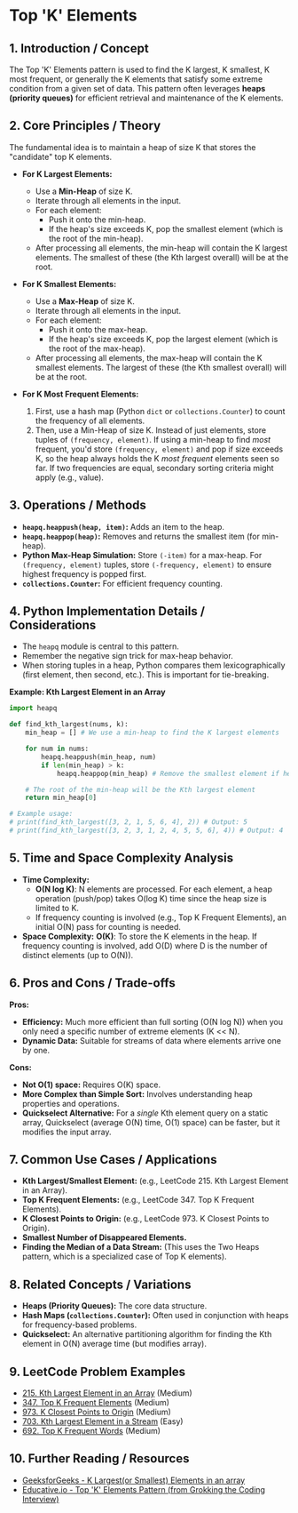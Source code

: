 # Top 'K' Elements

## 1. Introduction / Concept
The Top 'K' Elements pattern is used to find the K largest, K smallest, K most frequent, or generally the K elements that satisfy some extreme condition from a given set of data. This pattern often leverages **heaps (priority queues)** for efficient retrieval and maintenance of the K elements.

## 2. Core Principles / Theory
The fundamental idea is to maintain a heap of size K that stores the "candidate" top K elements.

*   **For K Largest Elements:**
    *   Use a **Min-Heap** of size K.
    *   Iterate through all elements in the input.
    *   For each element:
        *   Push it onto the min-heap.
        *   If the heap's size exceeds K, pop the smallest element (which is the root of the min-heap).
    *   After processing all elements, the min-heap will contain the K largest elements. The smallest of these (the Kth largest overall) will be at the root.

*   **For K Smallest Elements:**
    *   Use a **Max-Heap** of size K.
    *   Iterate through all elements in the input.
    *   For each element:
        *   Push it onto the max-heap.
        *   If the heap's size exceeds K, pop the largest element (which is the root of the max-heap).
    *   After processing all elements, the max-heap will contain the K smallest elements. The largest of these (the Kth smallest overall) will be at the root.

*   **For K Most Frequent Elements:**
    1.  First, use a hash map (Python `dict` or `collections.Counter`) to count the frequency of all elements.
    2.  Then, use a Min-Heap of size K. Instead of just elements, store tuples of `(frequency, element)`. If using a min-heap to find *most* frequent, you'd store `(frequency, element)` and pop if size exceeds K, so the heap always holds the K *most frequent* elements seen so far. If two frequencies are equal, secondary sorting criteria might apply (e.g., value).

## 3. Operations / Methods
*   **`heapq.heappush(heap, item)`:** Adds an item to the heap.
*   **`heapq.heappop(heap)`:** Removes and returns the smallest item (for min-heap).
*   **Python Max-Heap Simulation:** Store `(-item)` for a max-heap. For `(frequency, element)` tuples, store `(-frequency, element)` to ensure highest frequency is popped first.
*   **`collections.Counter`:** For efficient frequency counting.

## 4. Python Implementation Details / Considerations
*   The `heapq` module is central to this pattern.
*   Remember the negative sign trick for max-heap behavior.
*   When storing tuples in a heap, Python compares them lexicographically (first element, then second, etc.). This is important for tie-breaking.

**Example: Kth Largest Element in an Array**

```python
import heapq

def find_kth_largest(nums, k):
    min_heap = [] # We use a min-heap to find the K largest elements

    for num in nums:
        heapq.heappush(min_heap, num)
        if len(min_heap) > k:
            heapq.heappop(min_heap) # Remove the smallest element if heap size exceeds k

    # The root of the min-heap will be the Kth largest element
    return min_heap[0]

# Example usage:
# print(find_kth_largest([3, 2, 1, 5, 6, 4], 2)) # Output: 5
# print(find_kth_largest([3, 2, 3, 1, 2, 4, 5, 5, 6], 4)) # Output: 4
```

## 5. Time and Space Complexity Analysis
*   **Time Complexity:**
    *   **O(N log K)**: N elements are processed. For each element, a heap operation (push/pop) takes O(log K) time since the heap size is limited to K.
    *   If frequency counting is involved (e.g., Top K Frequent Elements), an initial O(N) pass for counting is needed.
*   **Space Complexity:** **O(K)**: To store the K elements in the heap. If frequency counting is involved, add O(D) where D is the number of distinct elements (up to O(N)).

## 6. Pros and Cons / Trade-offs
**Pros:**
*   **Efficiency:** Much more efficient than full sorting (O(N log N)) when you only need a specific number of extreme elements (K << N).
*   **Dynamic Data:** Suitable for streams of data where elements arrive one by one.

**Cons:**
*   **Not O(1) space:** Requires O(K) space.
*   **More Complex than Simple Sort:** Involves understanding heap properties and operations.
*   **Quickselect Alternative:** For a *single* Kth element query on a static array, Quickselect (average O(N) time, O(1) space) can be faster, but it modifies the input array.

## 7. Common Use Cases / Applications
*   **Kth Largest/Smallest Element:** (e.g., LeetCode 215. Kth Largest Element in an Array).
*   **Top K Frequent Elements:** (e.g., LeetCode 347. Top K Frequent Elements).
*   **K Closest Points to Origin:** (e.g., LeetCode 973. K Closest Points to Origin).
*   **Smallest Number of Disappeared Elements.**
*   **Finding the Median of a Data Stream:** (This uses the Two Heaps pattern, which is a specialized case of Top K elements).

## 8. Related Concepts / Variations
*   **Heaps (Priority Queues):** The core data structure.
*   **Hash Maps (`collections.Counter`):** Often used in conjunction with heaps for frequency-based problems.
*   **Quickselect:** An alternative partitioning algorithm for finding the Kth element in O(N) average time (but modifies array).

## 9. LeetCode Problem Examples
*   [215. Kth Largest Element in an Array](https://leetcode.com/problems/kth-largest-element-in-an-array/) (Medium)
*   [347. Top K Frequent Elements](https://leetcode.com/problems/top-k-frequent-elements/) (Medium)
*   [973. K Closest Points to Origin](https://leetcode.com/problems/k-closest-points-to-origin/) (Medium)
*   [703. Kth Largest Element in a Stream](https://leetcode.com/problems/kth-largest-element-in-a-stream/) (Easy)
*   [692. Top K Frequent Words](https://leetcode.com/problems/top-k-frequent-words/) (Medium)

## 10. Further Reading / Resources
*   [GeeksforGeeks - K Largest(or Smallest) Elements in an array](https://www.geeksforgeeks.org/k-largestor-smallest-elements-in-an-array/)
*   [Educative.io - Top 'K' Elements Pattern (from Grokking the Coding Interview)](https://www.educative.io/courses/grokking-the-coding-interview/gkpz5gqj91x)
